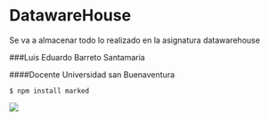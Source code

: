 # DatawareHouse
Se va a almacenar todo lo realizado en la asignatura datawarehouse

###Luis Eduardo Barreto Santamaria

####Docente Universidad san Buenaventura

`$ npm install marked`

[![](https://pandao.github.io/editor.md/examples/images/7.jpg)](https://pandao.github.io/editor.md/examples/images/7.jpg "李健首张专辑《似水流年》封面")
